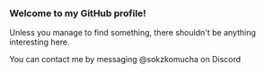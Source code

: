 ### Welcome to my GitHub profile! 

Unless you manage to find something, there shouldn't be anything interesting here.

You can contact me by messaging @sokzkomucha on Discord 

